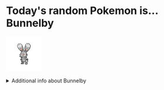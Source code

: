 # Today's random Pokemon is... Bunnelby

![Bunnelby shiny sprite](https://raw.githubusercontent.com/PokeAPI/sprites/master/sprites/pokemon/shiny/659.png)

<details>
<summary>Additional info about Bunnelby</summary>

| srpite type | image |
|------|------|
| back_default | ![Bunnelby back_default sprite](https://raw.githubusercontent.com/PokeAPI/sprites/master/sprites/pokemon/back/659.png) |
| back_shiny | ![Bunnelby back_shiny sprite](https://raw.githubusercontent.com/PokeAPI/sprites/master/sprites/pokemon/back/shiny/659.png) |
| front_default | ![Bunnelby front_default sprite](https://raw.githubusercontent.com/PokeAPI/sprites/master/sprites/pokemon/659.png) | </details>
